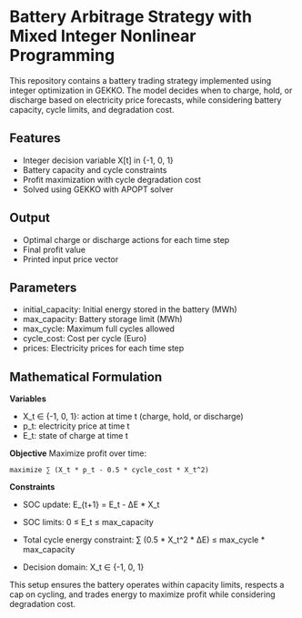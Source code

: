 # Battery Arbitrage Strategy with Mixed Integer Nonlinear Programming

This repository contains a battery trading strategy implemented using integer optimization in GEKKO. The model decides when to charge, hold, or discharge based on electricity price forecasts, while considering battery capacity, cycle limits, and degradation cost.

## Features

- Integer decision variable X[t] in {-1, 0, 1}
- Battery capacity and cycle constraints
- Profit maximization with cycle degradation cost
- Solved using GEKKO with APOPT solver

## Output

- Optimal charge or discharge actions for each time step
- Final profit value
- Printed input price vector

## Parameters

- initial_capacity: Initial energy stored in the battery (MWh)
- max_capacity: Battery storage limit (MWh)
- max_cycle: Maximum full cycles allowed
- cycle_cost: Cost per cycle (Euro)
- prices: Electricity prices for each time step

## Mathematical Formulation

**Variables**
- X_t ∈ {-1, 0, 1}: action at time t (charge, hold, or discharge)
- p_t: electricity price at time t
- E_t: state of charge at time t

**Objective**
Maximize profit over time:

    maximize ∑ (X_t * p_t - 0.5 * cycle_cost * X_t^2)

**Constraints**
- SOC update:
      E_{t+1} = E_t - ΔE * X_t

- SOC limits:
      0 ≤ E_t ≤ max_capacity

- Total cycle energy constraint:
      ∑ (0.5 * X_t^2 * ΔE) ≤ max_cycle * max_capacity

- Decision domain:
      X_t ∈ {-1, 0, 1}

This setup ensures the battery operates within capacity limits, respects a cap on cycling, and trades energy to maximize profit while considering degradation cost.
